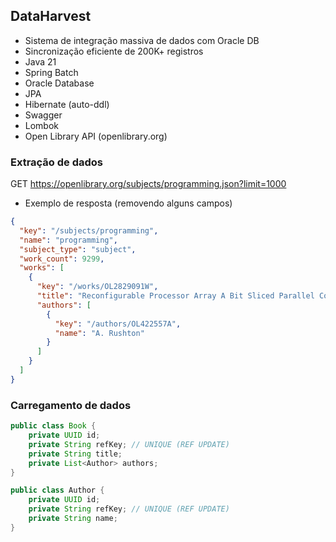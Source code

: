 ## DataHarvest
- Sistema de integração massiva de dados com Oracle DB
- Sincronização eficiente de 200K+ registros
- Java 21
- Spring Batch
- Oracle Database
- JPA
- Hibernate (auto-ddl)
- Swagger
- Lombok
- Open Library API (openlibrary.org)


### Extração de dados
GET https://openlibrary.org/subjects/programming.json?limit=1000

- Exemplo de resposta (removendo alguns campos)
```json
{
  "key": "/subjects/programming",
  "name": "programming",
  "subject_type": "subject",
  "work_count": 9299,
  "works": [
    {
      "key": "/works/OL2829091W",
      "title": "Reconfigurable Processor Array A Bit Sliced Parallel Computer (USA)",
      "authors": [
        {
          "key": "/authors/OL422557A",
          "name": "A. Rushton"
        }
      ]
    }
  ]
}
```

### Carregamento de dados
```Java
public class Book {
    private UUID id;
    private String refKey; // UNIQUE (REF UPDATE)
    private String title;
    private List<Author> authors;
}

public class Author {
    private UUID id;
    private String refKey; // UNIQUE (REF UPDATE)
    private String name;
}
```